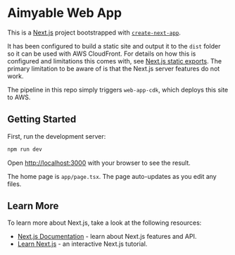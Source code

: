 # Aimyable Web App

This is a [Next.js](https://nextjs.org/) project bootstrapped with [`create-next-app`](https://github.com/vercel/next.js/tree/canary/packages/create-next-app).

It has been configured to build a static site and output it to the `dist` folder so it can be used with AWS CloudFront.
For details on how this is configured and limitations this comes with, see [Next.js static exports](https://nextjs.org/docs/app/building-your-application/deploying/static-exports).
The primary limitation to be aware of is that the Next.js server features do not work.

The pipeline in this repo simply triggers `web-app-cdk`, which deploys this site to AWS.

## Getting Started

First, run the development server:

```bash
npm run dev
```

Open [http://localhost:3000](http://localhost:3000) with your browser to see the result.

The home page is `app/page.tsx`. The page auto-updates as you edit any files.

## Learn More

To learn more about Next.js, take a look at the following resources:

- [Next.js Documentation](https://nextjs.org/docs) - learn about Next.js features and API.
- [Learn Next.js](https://nextjs.org/learn) - an interactive Next.js tutorial.
